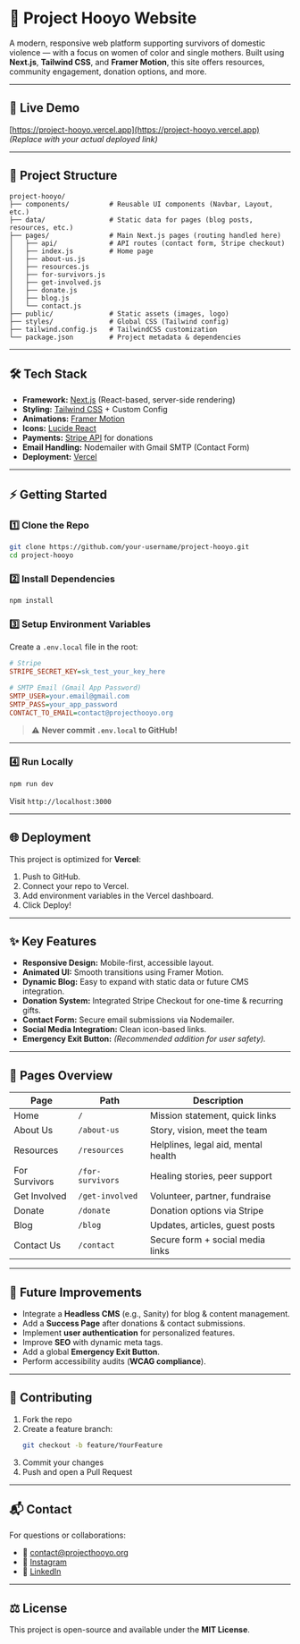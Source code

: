 # 🌸 Project Hooyo Website

A modern, responsive web platform supporting survivors of domestic violence — with a focus on women of color and single mothers. Built using **Next.js**, **Tailwind CSS**, and **Framer Motion**, this site offers resources, community engagement, donation options, and more.

---

## 🚀 Live Demo
[https://project-hooyo.vercel.app](https://project-hooyo.vercel.app)  
*(Replace with your actual deployed link)*

---

## 📂 Project Structure

```
project-hooyo/
├── components/          # Reusable UI components (Navbar, Layout, etc.)
├── data/                # Static data for pages (blog posts, resources, etc.)
├── pages/               # Main Next.js pages (routing handled here)
│   ├── api/             # API routes (contact form, Stripe checkout)
│   ├── index.js         # Home page
│   ├── about-us.js
│   ├── resources.js
│   ├── for-survivors.js
│   ├── get-involved.js
│   ├── donate.js
│   ├── blog.js
│   └── contact.js
├── public/              # Static assets (images, logo)
├── styles/              # Global CSS (Tailwind config)
├── tailwind.config.js   # TailwindCSS customization
└── package.json         # Project metadata & dependencies
```

---

## 🛠️ Tech Stack

- **Framework:** [Next.js](https://nextjs.org/) (React-based, server-side rendering)
- **Styling:** [Tailwind CSS](https://tailwindcss.com/) + Custom Config
- **Animations:** [Framer Motion](https://www.framer.com/motion/)
- **Icons:** [Lucide React](https://lucide.dev/)
- **Payments:** [Stripe API](https://stripe.com/) for donations
- **Email Handling:** Nodemailer with Gmail SMTP (Contact Form)
- **Deployment:** [Vercel](https://vercel.com/)

---

## ⚡ Getting Started

### 1️⃣ Clone the Repo
```bash
git clone https://github.com/your-username/project-hooyo.git
cd project-hooyo
```

### 2️⃣ Install Dependencies
```bash
npm install
```

### 3️⃣ Setup Environment Variables
Create a `.env.local` file in the root:

```ini
# Stripe
STRIPE_SECRET_KEY=sk_test_your_key_here

# SMTP Email (Gmail App Password)
SMTP_USER=your.email@gmail.com
SMTP_PASS=your_app_password
CONTACT_TO_EMAIL=contact@projecthooyo.org
```

> ⚠️ **Never commit `.env.local` to GitHub!**

---

### 4️⃣ Run Locally
```bash
npm run dev
```
Visit `http://localhost:3000`

---

## 🌐 Deployment

This project is optimized for **Vercel**:

1. Push to GitHub.
2. Connect your repo to Vercel.
3. Add environment variables in the Vercel dashboard.
4. Click Deploy!

---

## ✨ Key Features

- **Responsive Design:** Mobile-first, accessible layout.
- **Animated UI:** Smooth transitions using Framer Motion.
- **Dynamic Blog:** Easy to expand with static data or future CMS integration.
- **Donation System:** Integrated Stripe Checkout for one-time & recurring gifts.
- **Contact Form:** Secure email submissions via Nodemailer.
- **Social Media Integration:** Clean icon-based links.
- **Emergency Exit Button:** *(Recommended addition for user safety).*

---

## 📌 Pages Overview

| Page           | Path            | Description                                |
|----------------|-----------------|--------------------------------------------|
| Home           | `/`             | Mission statement, quick links             |
| About Us       | `/about-us`     | Story, vision, meet the team               |
| Resources      | `/resources`    | Helplines, legal aid, mental health        |
| For Survivors  | `/for-survivors`| Healing stories, peer support              |
| Get Involved   | `/get-involved` | Volunteer, partner, fundraise              |
| Donate         | `/donate`       | Donation options via Stripe                |
| Blog           | `/blog`         | Updates, articles, guest posts             |
| Contact Us     | `/contact`      | Secure form + social media links           |

---

## 🚧 Future Improvements

- Integrate a **Headless CMS** (e.g., Sanity) for blog & content management.
- Add a **Success Page** after donations & contact submissions.
- Implement **user authentication** for personalized features.
- Improve **SEO** with dynamic meta tags.
- Add a global **Emergency Exit Button**.
- Perform accessibility audits (**WCAG compliance**).

---

## 🤝 Contributing

1. Fork the repo
2. Create a feature branch:
   ```bash
   git checkout -b feature/YourFeature
   ```
3. Commit your changes
4. Push and open a Pull Request

---

## 📬 Contact

For questions or collaborations:

- 📧 [contact@projecthooyo.org](mailto:contact@projecthooyo.org)
- 📸 [Instagram](https://instagram.com/yourprofile)
- 🔗 [LinkedIn](https://linkedin.com/company/yourprofile)

---

## ⚖️ License

This project is open-source and available under the **MIT License**.

